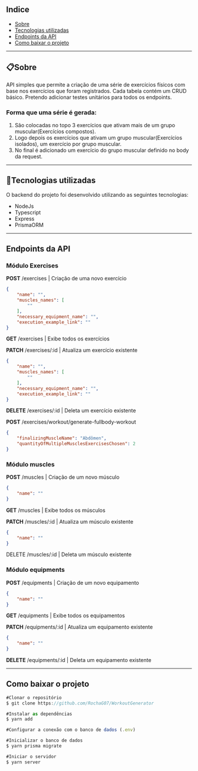 ## Indice

- [Sobre](#-sobre)
- [Tecnologias utilizadas](#-tecnologias-utilizadas)
- [Endpoints da API](#-endpoints-da-API)
- [Como baixar o projeto](#-como-baixar-o-projeto)

---

## 📋Sobre

API simples que permite a criação de uma série de exercícios físicos com base nos exercícios que foram registrados.
Cada tabela contém um CRUD básico.
Pretendo adicionar testes unitários para todos os endpoints.

### Forma que uma série é gerada: 
1. São colocadas no topo 3 exercícios que ativam mais de um grupo muscular(Exercícios compostos).
2. Logo depois os exercícios que ativam um grupo muscular(Exercícios isolados), um exercício por grupo muscular.
3. No final é adicionado um exercício do grupo muscular definido no body da request.


---

## 📌Tecnologias utilizadas

O backend do projeto foi desenvolvido utilizando as seguintes tecnologias:

- NodeJs
- Typescript
- Express
- PrismaORM


---

## Endpoints da API

### Módulo Exercises
**POST** /exercises | Criação de uma novo exercício
```json
{
	"name": "",
	"muscles_names": [
		""
	],
	"necessary_equipment_name": "",
	"execution_example_link": ""
}
```

**GET** /exercises | Exibe todos os exercícios

**PATCH** /exercises/:id | Atualiza um exercício existente
```json
{
	"name": "",
	"muscles_names": [
		""
	],
	"necessary_equipment_name": "",
	"execution_example_link": ""
}
```

**DELETE** /exercises/:id | Deleta um exercício existente

**POST** /exercises/workout/generate-fullbody-workout 
```json
{
	"finalizingMuscleName": "Abdômen",
	"quantityOfMultipleMusclesExercisesChosen": 2
}
```

### Módulo muscles
**POST** /muscles | Criação de um novo músculo
```json
{
	"name": ""
}
```

**GET** /muscles | Exibe todos os músculos

**PATCH** /muscles/:id | Atualiza um músculo existente
```json
{
	"name": ""
}
```

DELETE /muscles/:id | Deleta um músculo existente

### Módulo equipments
**POST** /equipments | Criação de um novo equipamento
```json
{
	"name": ""
}
```

**GET** /equipments | Exibe todos os equipamentos

**PATCH** /equipments/:id | Atualiza um equipamento existente
```json
{
	"name": ""
}
```

**DELETE** /equipments/:id | Deleta um equipamento existente

---

## Como baixar o projeto

```jsx
#Clonar o repositório
$ git clone https://github.com/RochaG07/WorkoutGenerator

#Instalar as dependências
$ yarn add

#Configurar a conexão com o banco de dados (.env)

#Inicializar o banco de dados
$ yarn prisma migrate

#Iniciar o servidor
$ yarn server
```